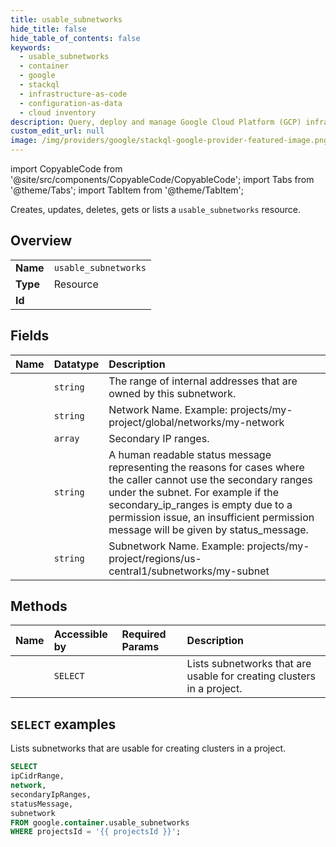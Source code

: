 ```yaml
---
title: usable_subnetworks
hide_title: false
hide_table_of_contents: false
keywords:
  - usable_subnetworks
  - container
  - google
  - stackql
  - infrastructure-as-code
  - configuration-as-data
  - cloud inventory
description: Query, deploy and manage Google Cloud Platform (GCP) infrastructure and resources using SQL
custom_edit_url: null
image: /img/providers/google/stackql-google-provider-featured-image.png
---
```


import CopyableCode from '@site/src/components/CopyableCode/CopyableCode';
import Tabs from '@theme/Tabs';
import TabItem from '@theme/TabItem';

Creates, updates, deletes, gets or lists a <code>usable_subnetworks</code> resource.

## Overview
<table><tbody>
<tr><td><b>Name</b></td><td><code>usable_subnetworks</code></td></tr>
<tr><td><b>Type</b></td><td>Resource</td></tr>
<tr><td><b>Id</b></td><td><CopyableCode code="google.container.usable_subnetworks" /></td></tr>
</tbody></table>

## Fields
| Name | Datatype | Description |
|:-----|:---------|:------------|
| <CopyableCode code="ipCidrRange" /> | `string` | The range of internal addresses that are owned by this subnetwork. |
| <CopyableCode code="network" /> | `string` | Network Name. Example: projects/my-project/global/networks/my-network |
| <CopyableCode code="secondaryIpRanges" /> | `array` | Secondary IP ranges. |
| <CopyableCode code="statusMessage" /> | `string` | A human readable status message representing the reasons for cases where the caller cannot use the secondary ranges under the subnet. For example if the secondary_ip_ranges is empty due to a permission issue, an insufficient permission message will be given by status_message. |
| <CopyableCode code="subnetwork" /> | `string` | Subnetwork Name. Example: projects/my-project/regions/us-central1/subnetworks/my-subnet |

## Methods
| Name | Accessible by | Required Params | Description |
|:-----|:--------------|:----------------|:------------|
| <CopyableCode code="projects_aggregated_usable_subnetworks_list" /> | `SELECT` | <CopyableCode code="projectsId" /> | Lists subnetworks that are usable for creating clusters in a project. |

## `SELECT` examples

Lists subnetworks that are usable for creating clusters in a project.

```sql
SELECT
ipCidrRange,
network,
secondaryIpRanges,
statusMessage,
subnetwork
FROM google.container.usable_subnetworks
WHERE projectsId = '{{ projectsId }}';
```
